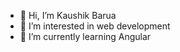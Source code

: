 - 👋 Hi, I’m Kaushik Barua
- 👀 I’m interested in web development
- 🌱 I’m currently learning Angular

<!---
kaushikbaruaanchanto/kaushikbaruaanchanto is a ✨ special ✨ repository because its `README.md` (this file) appears on your GitHub profile.
You can click the Preview link to take a look at your changes.
--->
